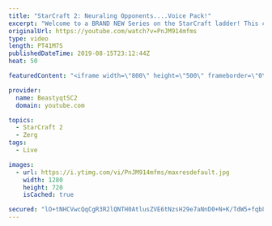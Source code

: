 ```yaml
---
title: "StarCraft 2: Neuraling Opponents....Voice Pack!"
excerpt: "Welcome to a BRAND NEW Series on the StarCraft ladder! This challenege is called \"Infestors to GM,\" where I play Mass Infestors and try to get to Grandmaster! I am allowing myself to make Queens as well, but other than that, the gameplan is INFESTORS!!!  In this episode, we learn that when you neural"
originalUrl: https://youtube.com/watch?v=PnJM914mfms
type: video
length: PT41M7S
publishedDateTime: 2019-08-15T23:12:44Z
heat: 50

featuredContent: "<iframe width=\"800\" height=\"500\" frameborder=\"0\" src=\"https://www.youtube.com/embed/PnJM914mfms\" allow=\"accelerometer; autoplay; encrypted-media; gyroscope; picture-in-picture\" allowfullscreen></iframe>"

provider:
  name: BeastyqtSC2
  domain: youtube.com

topics:
  - StarCraft 2
  - Zerg
tags:
  - Live

images:
  - url: https://i.ytimg.com/vi/PnJM914mfms/maxresdefault.jpg
    width: 1280
    height: 720
    isCached: true

secured: "lO+tNHCVwcQqCgR3R2lQNTH0AtlusZVE6tNzsH29e7aNnD0+N+K/TdW5+fqb8QqUhiduo8Gga+OX29JrTKdGTvW1UxNXqQtpkGAC8cdePE/Mi0LoPXJZUv9UxSfnLLd2lZgksxwKHcVOrZHSXNEC0ENPnvxZWoE8iG95tA0fR0FQfqXMoJ//KV3a596kE34/tLbI6Y29rPMmS/73AJVR7P2IbZ5MVQuNyjkXFNMP7Wnd1eY4hLY9MmHllIREf9hieCQK82M2x66Op8kidh/oAdstfWUiMjW+dlNPB5LY/6OgBbTD2tjwX0ppSqj8pt36XaMGu2V+YwdVTo/mVEh8TVvTgub977U6apGAiOrKIVjObowefnJGPqBGdC8vK0Dt+rawtd+/5gd+sXgph1v1E6Yk6ZaqBKFb39Gz26aF6pg=;d0b6bT6rGXm39waLB4WLMA=="
---
```



